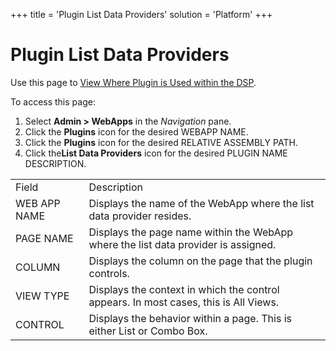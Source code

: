 +++
title = 'Plugin List Data Providers'
solution = 'Platform'
+++

# Plugin List Data Providers

<div class="use">

Use this page to [View Where Plugin is Used within the
DSP](../Use_Cases/View%20Where%20Plugin%20is%20Used).

</div>

To access this page:

1.  Select **Admin \> WebApps** in the *Navigation* pane.
2.  Click the **Plugins** icon for the desired WEBAPP NAME.
3.  Click the **Plugins** icon for the desired RELATIVE ASSEMBLY PATH.
4.  Click the**List Data Providers** icon for the desired PLUGIN NAME
    DESCRIPTION.

|              |                                                                                      |
| ------------ | ------------------------------------------------------------------------------------ |
| Field        | Description                                                                          |
| WEB APP NAME | Displays the name of the WebApp where the list data provider resides.                |
| PAGE NAME    | Displays the page name within the WebApp where the list data provider is assigned.   |
| COLUMN       | Displays the column on the page that the plugin controls.                            |
| VIEW TYPE    | Displays the context in which the control appears. In most cases, this is All Views. |
| CONTROL      | Displays the behavior within a page. This is either List or Combo Box.               |
